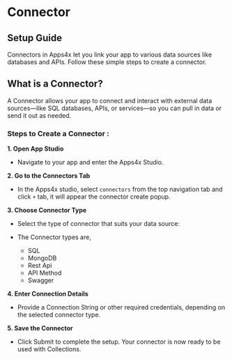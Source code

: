 # Connector

## Setup Guide

Connectors in Apps4x let you link your app to various data sources like databases and APIs. Follow these simple steps to create a connector.

## What is a Connector?

A Connector allows your app to connect and interact with external data sources—like SQL databases, APIs, or services—so you can pull in data or send it out as needed.

### Steps to Create a Connector :

**1. Open App Studio**

  - Navigate to your app and enter the Apps4x Studio.

**2. Go to the Connectors Tab**

  - In the Apps4x studio, select `connectors` from the top navigation tab and click `+` tab, it will appear the connector create popup.

**3. Choose Connector Type**

  - Select the type of connector that suits your data source:

  - The Connector types are,
    - SQL
    - MongoDB
    - Rest Api
    - API Method
    - Swagger

**4. Enter Connection Details**

  - Provide a Connection String or other required credentials, depending on the selected connector type.

**5. Save the Connector**

  - Click Submit to complete the setup. Your connector is now ready to be used with Collections.